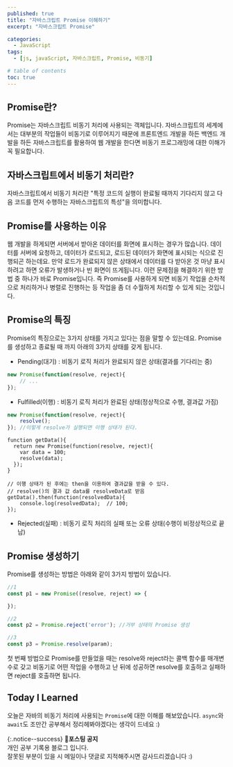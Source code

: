 ```yaml
---
published: true
title: "자바스크립트 Promise 이해하기"
excerpt: "자바스크립트 Promise"

categories:
  - JavaScript
tags:
  - [js, javaScript, 자바스크립트, Promise, 비동기]

# table of contents
toc: true
---
```


## Promise란?

Promise는 자바스크립트 비동기 처리에 사용되는 객체입니다. 자바스크립트의 세계에서는 대부분의 작업들이 비동기로 이루어지기 때문에 프론트엔드 개발을 하든 백엔드 개발을 하든 자바스크립트를 활용하여 웹 개발을 한다면 비동기 프로그래밍에 대한 이해가 꼭 필요합니다. 

## 자바스크립트에서 비동기 처리란?

자바스크립트에서 비동기 처리란 "특정 코드의 실행이 완료될 때까지 기다리지 않고 다음 코드를 먼저 수행하는 자바스크립트의 특성"을 의미합니다.

## Promise를 사용하는 이유

웹 개발을 하게되면 서버에서 받아온 데이터를 화면에 표시하는 경우가 많습니다. 데이터를 서버에 요청하고, 데이터가 로드되고, 로드된 데이터가 화면에 표시되는 식으로 진행되곤 하는데요. 만약 로드가 완료되지 않은 상태에서 데이터를 다 받아온 것 마냥 표시하려고 하면 오류가 발생하거나 빈 화면이 뜨게됩니다. 이런 문제점을 해결하기 위한 방법 중 하나가 바로 Promise입니다. 즉 Promise를 사용하게 되면 비동기 작업을 순차적으로 처리하거나 병렬로 진행하는 등 작업을 좀 더 수월하게 처리할 수 있게 되는 것입니다.

## Promise의 특징

Promise의 특징으로는 3가지 상태를 가지고 있다는 점을 말할 수 있는데요. Promise를 생성하고 종료될 때 까지 아래의 3가지 상태를 갖게 됩니다.
- Pending(대기) : 비동기 로직 처리가 완료되지 않은 상태(결과를 기다리는 중)
```js
new Promise(function(resolve, reject){
	// ...
});
```
- Fulfilled(이행) : 비동기 로직 처리가 완료된 상태(정상적으로 수행, 결과값 가짐)  
```js
new Promise(function(resolve, reject){
	resolve();
}); //이렇게 resolve가 실행되면 이행 상태가 된다.
```
```
function getData(){
  return new Promise(function(resolve, reject){
    var data = 100;
    resolve(data);
  });
}
```
```
// 이행 상태가 된 후에는 then을 이용하여 결과값을 받을 수 있다.
// resolve()의 결과 값 data를 resolveData로 받음
getData().then(function(resolvedData){
	console.log(resolvedData);	// 100;
});
```
- Rejected(실패) : 비동기 로직 처리의 실패 또는 오류 상태(수행이 비정상적으로 끝남)

## Promise 생성하기

Promise를 생성하는 방법은 아래와 같이 3가지 방법이 있습니다.


```js
//1
const p1 = new Promise((resolve, reject) => {

});

//2
const p2 = Promise.reject('error'); //거부 상태의 Promise 생성

//3
const p3 = Promise.resolve(param);

```

첫 번째 방법으로 Promise를 만들었을 때는 resolve와 reject라는 콜백 함수를 매개변수로 갖고 비동기로 어떤 작업을 수행하고 난 뒤에 성공하면 resolve를 호출하고 실패하면 reject를 호출하면 됩니다.



## Today I Learned

오늘은 자바의 비동기 처리에 사용되는 ```Promise```에 대한 이해를 해보았습니다. ```async```와 ```await```도 조만간 공부해서 정리헤봐야겠다는 생각이 드네요 :)


{:.notice--success}
🔔**포스팅 공지**  
개인 공부 기록용 블로그 입니다.  
잘못된 부분이 있을 시 메일이나 댓글로 지적해주시면 감사드리겠습니다 :)
